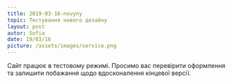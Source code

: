 ```yaml
---
title: 2019-03-16-novyny
topic: Тестування нового дизайну
layout: post
autor: Sofia
date: 19/03/16
picture: /assets/images/service.png
---
```

Сайт працює в тестовому режимі. Просимо вас перевірити оформлення та залишити побажання щодо вдосконалення кінцевої версії.  
